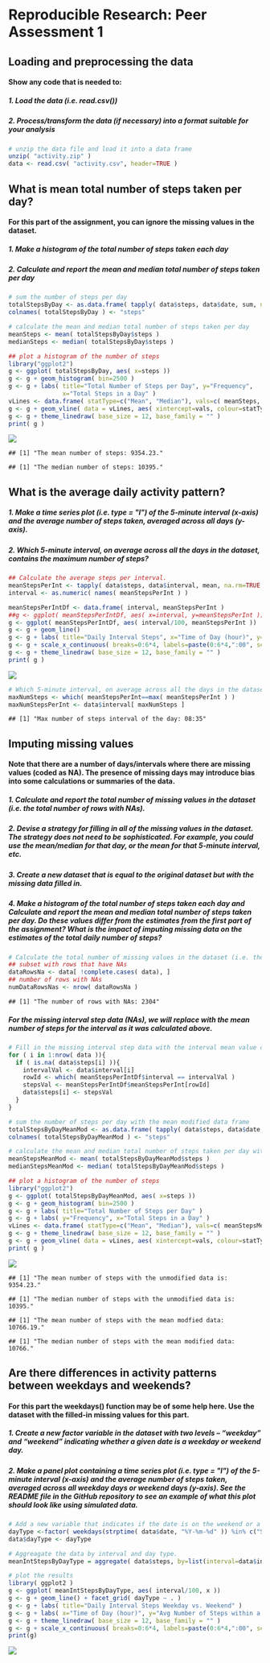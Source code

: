 # Reproducible Research: Peer Assessment 1

## Loading and preprocessing the data
#### Show any code that is needed to:
##### 1. Load the data (i.e. read.csv())
##### 2. Process/transform the data (if necessary) into a format suitable for your analysis

```r
# unzip the data file and load it into a data frame
unzip( "activity.zip" )
data <- read.csv( "activity.csv", header=TRUE )
```

## What is mean total number of steps taken per day?
#### For this part of the assignment, you can ignore the missing values in the dataset.
##### 1. Make a histogram of the total number of steps taken each day
##### 2. Calculate and report the mean and median total number of steps taken per day

```r
# sum the number of steps per day
totalStepsByDay <- as.data.frame( tapply( data$steps, data$date, sum, na.rm=TRUE ))
colnames( totalStepsByDay ) <- "steps"

# calculate the mean and median total number of steps taken per day
meanSteps <- mean( totalStepsByDay$steps )
medianSteps <- median( totalStepsByDay$steps )

## plot a histogram of the number of steps
library("ggplot2")
g <- ggplot( totalStepsByDay, aes( x=steps ))
g <- g + geom_histogram( bin=2500 )
g <- g + labs( title="Total Number of Steps per Day", y="Frequency", 
               x="Total Steps in a Day" )
vLines <- data.frame( statType=c("Mean", "Median"), vals=c( meanSteps, medianSteps ))
g <- g + geom_vline( data = vLines, aes( xintercept=vals, colour=statType ), show_guide = TRUE )
g <- g + theme_linedraw( base_size = 12, base_family = "" )
print( g )
```

![](PA1_template_files/figure-html/unnamed-chunk-2-1.png) 


```
## [1] "The mean number of steps: 9354.23."
```

```
## [1] "The median number of steps: 10395."
```

## What is the average daily activity pattern?
##### 1. Make a time series plot (i.e. type = "l") of the 5-minute interval (x-axis) and the average number of steps taken, averaged across all days (y-axis).
##### 2. Which 5-minute interval, on average across all the days in the dataset, contains the maximum number of steps?

```r
## Calculate the average steps per interval.
meanStepsPerInt <- tapply( data$steps, data$interval, mean, na.rm=TRUE )
interval <- as.numeric( names( meanStepsPerInt ) )

meanStepsPerIntDf <- data.frame( interval, meanStepsPerInt )
##g <- ggplot( meanStepsPerIntDf, aes( x=interval, y=meanStepsPerInt ))
g <- ggplot( meanStepsPerIntDf, aes( interval/100, meanStepsPerInt ))
g <- g + geom_line()
g <- g + labs( title="Daily Interval Steps", x="Time of Day (hour)", y="Avg Number of Steps within a 5 min Interval" ) 
g <- g + scale_x_continuous( breaks=0:6*4, labels=paste(0:6*4,":00", sep="" ))
g <- g + theme_linedraw( base_size = 12, base_family = "" )
print( g )
```

![](PA1_template_files/figure-html/unnamed-chunk-4-1.png) 

```r
# Which 5-minute interval, on average across all the days in the dataset, contains the maximum number of steps?
maxNumSteps <- which( meanStepsPerInt==max( meanStepsPerInt ) )
maxNumStepsPerInt <- data$interval[ maxNumSteps ]
```

```
## [1] "Max number of steps interval of the day: 08:35"
```

## Imputing missing values
#### Note that there are a number of days/intervals where there are missing values (coded as NA). The presence of missing days may introduce bias into some calculations or summaries of the data.
##### 1. Calculate and report the total number of missing values in the dataset (i.e. the total number of rows with NAs).
##### 2. Devise a strategy for filling in all of the missing values in the dataset. The strategy does not need to be sophisticated. For example, you could use the mean/median for that day, or the mean for that 5-minute interval, etc.
##### 3. Create a new dataset that is equal to the original dataset but with the missing data filled in.
##### 4. Make a histogram of the total number of steps taken each day and Calculate and report the mean and median total number of steps taken per day. Do these values differ from the estimates from the first part of the assignment? What is the impact of imputing missing data on the estimates of the total daily number of steps?

```r
# Calculate the total number of missing values in the dataset (i.e. the total number of rows with NAs).
## subset with rows that have NAs
dataRowsNa <- data[ !complete.cases( data), ]
## number of rows with NAs
numDataRowsNas <- nrow( dataRowsNa )
```

```
## [1] "The number of rows with NAs: 2304"
```

##### For the missing interval step data (NAs), we will replace with the mean number of steps for the interval as it was calculated above.

```r
# Fill in the missing interval step data with the interval mean value calculate above
for ( i in 1:nrow( data )){
  if ( is.na( data$steps[i] )){
    intervalVal <- data$interval[i]
    rowId <- which( meanStepsPerIntDf$interval == intervalVal )
    stepsVal <- meanStepsPerIntDf$meanStepsPerInt[rowId]
    data$steps[i] <- stepsVal
  }
}

# sum the number of steps per day with the mean modified data frame
totalStepsByDayMeanMod <- as.data.frame( tapply( data$steps, data$date, sum, na.rm=TRUE ))
colnames( totalStepsByDayMeanMod ) <- "steps"

# calculate the mean and median total number of steps taken per day with the mean modified data
meanStepsMeanMod <- mean( totalStepsByDayMeanMod$steps )
medianStepsMeanMod <- median( totalStepsByDayMeanMod$steps )

## plot a histogram of the number of steps
library("ggplot2")
g <- ggplot( totalStepsByDayMeanMod, aes( x=steps ))
g <- g + geom_histogram( bin=2500 )
g <- g + labs( title="Total Number of Steps per Day" )
g <- g + labs( y="Frequency", x="Total Steps in a Day" )
vLines <- data.frame( statType=c("Mean", "Median"), vals=c( meanStepsMeanMod, medianStepsMeanMod ))
g <- g + theme_linedraw( base_size = 12, base_family = "" )
g <- g + geom_vline( data = vLines, aes( xintercept=vals, colour=statType ), show_guide=TRUE )
print( g )
```

![](PA1_template_files/figure-html/unnamed-chunk-8-1.png) 


```
## [1] "The mean number of steps with the unmodified data is: 9354.23."
```

```
## [1] "The median number of steps with the unmodified data is: 10395."
```

```
## [1] "The mean number of steps with the mean modfied data: 10766.19."
```

```
## [1] "The median number of steps with the mean modified data: 10766."
```

## Are there differences in activity patterns between weekdays and weekends?
#### For this part the weekdays() function may be of some help here. Use the dataset with the filled-in missing values for this part.
##### 1. Create a new factor variable in the dataset with two levels – “weekday” and “weekend” indicating whether a given date is a weekday or weekend day.
##### 2. Make a panel plot containing a time series plot (i.e. type = "l") of the 5-minute interval (x-axis) and the average number of steps taken, averaged across all weekday days or weekend days (y-axis). See the README file in the GitHub repository to see an example of what this plot should look like using simulated data.


```r
# Add a new variable that indicates if the date is on the weekend or a weekday.
dayType <-factor( weekdays(strptime( data$date, "%Y-%m-%d" )) %in% c("Saturday","Sunday"), labels=c("Weekday","Weekend"), ordered=FALSE )
data$dayType <- dayType 

# Aggreagate the data by interval and day type.
meanIntStepsByDayType = aggregate( data$steps, by=list(interval=data$interval, dayType=data$dayType), mean )

# plot the results
library( ggplot2 )
g <- ggplot( meanIntStepsByDayType, aes( interval/100, x ))
g <- g + geom_line() + facet_grid( dayType ~ . )
g <- g + labs( title="Daily Interval Steps Weekday vs. Weekend" )
g <- g + labs( x="Time of Day (hour)", y="Avg Number of Steps within a 5 min Interval" ) 
g <- g + theme_linedraw( base_size = 12, base_family = "" )
g <- g + scale_x_continuous( breaks=0:6*4, labels=paste(0:6*4,":00", sep="" ))
print(g)
```

![](PA1_template_files/figure-html/unnamed-chunk-10-1.png) 
